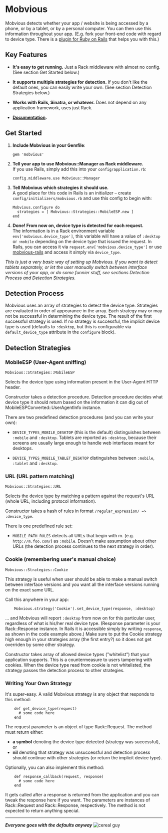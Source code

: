 # Mobvious

Mobvious detects whether your app / website is being accessed by a phone, or by a tablet,
or by a personal computer. You can then use this information throughout your app. (E.g.
fork your front-end code with regard to device type. There is a
[plugin for Ruby on Rails](https://github.com/jistr/mobvious-rails) that helps you with this.)

## Key Features

* **It's easy to get running.** Just a Rack middleware with almost no config. (See
  section Get Started below.)

* **It supports multiple strategies for detection.** If you don't like the default ones,
  you can easily write your own. (See section Detection Strategies below.)

* **Works with Rails, Sinatra, or whatever.** Does not depend on any application
  framework, uses just Rack.

* **[Documentation](http://rdoc.info/github/jistr/mobvious/frames).**
  

## Get Started

1.  **Include Mobvious in your Gemfile**:

        gem 'mobvious'

2.  **Tell your app to use Mobvious::Manager as Rack middleware.**  
    If you use Rails, simply add this into your `config/application.rb`:

        config.middleware.use Mobvious::Manager

3.  **Tell Mobvious which strategies it should use.**  
    A good place for this code in Rails is an initializer – create
    `config/initializers/mobvious.rb` and use this config to begin with:

        Mobvious.configure do
          strategies = [ Mobvious::Strategies::MobileESP.new ]
        end

4.  **Done! From now on, device type is detected for each request.**  
    The information is
    in a Rack environment variable `env['mobvious.device_type']`, this variable will
    have a value of `:desktop` or `:mobile` depending on the device type that issued
    the request. In Rails, you can access it via `request.env['mobvious.device_type']`
    or use [mobvious-rails](https://github.com/jistr/mobvious-rails)
    and access it simply via `device_type`.

*This is just a very basic way of setting up Mobvious. If you want to detect
tablets separately, or let the user manually switch between interface versions of your
app, or do some funnier stuff, see sections Detection Process and Detection Strategies.*

## Detection Process

Mobvious uses an array of strategies to detect the device type.
Strategies are evaluated in order of appearance in the array. Each strategy may or
may not be successful in determining the device type. The result of the first successful
strategy is used. If no strategy is successful, the implicit device type is used
(defaults to `:desktop`, but this is configurable via `default_device_type` attribute
in the `configure` block).


## Detection Strategies

### MobileESP (User-Agent sniffing)

`Mobvious::Strategies::MobileESP`

Selects the device type using information present in the User-Agent HTTP header.

Constructor takes a detection procedure.
Detection procedure decides what device type it should return based on the
information it can dig out of MobileESPConverted::UserAgentInfo instance.

There are two predefined detection procedures (and you can write your own):

*   `DEVICE_TYPES_MOBILE_DESKTOP` (this is the default)
    distinguishes between `:mobile` and `:desktop`. Tablets
    are reported as `:desktop`, because their screens are usually large enough to handle
    web interfaces meant for desktops.

*   `DEVICE_TYPES_MOBILE_TABLET_DESKTOP` distinguishes between `:mobile`, `:tablet`
    and `:desktop`.

### URL (URL pattern matching)

`Mobvious::Strategies::URL`

Selects the device type by matching a pattern against the request's URL (whole URL,
including protocol information).

Constructor takes a hash of rules in format `/regular_expression/ => :device_type`.

There is one predefined rule set:

*   `MOBILE_PATH_RULES` detects all URLs that begin with m. (e.g. `http://m.foo.com/`)
    as `:mobile`. Doesn't make assumption about other URLs (the detection process
    continues to the next strategy in order).

### Cookie (remembering user's manual choice)

`Mobvious::Strategies::Cookie`

This strategy is useful when user should be able to make a manual switch between
interface versions and you want all the interface versions running on the exact same URL.

Call this anywhere in your app:

        Mobvious.strategy('Cookie').set_device_type(response, :desktop)
        
… and Mobvious will report `:desktop` from now on for this particular user, regardless
of what is his/her real device type. (Response parameter is your Rack::Response instance.
In Rails it is accessible simply by writing `response`, as shown in the code example above.)
Make sure to put the Cookie strategy high enough in your strategies array
(the first entry?) so it does not get overriden by some other strategy.

Constructor takes array of allowed device types ("whitelist") that your
application supports. This is a countermeasure to users tampering with cookies. When
the device type read from cookie is not whitelisted, the strategy passes the detection
process to other strategies.

### Writing Your Own Strategy

It's super-easy. A valid Mobvious strategy is any object that responds to this method:

        def get_device_type(request)
          # some code here
        end

The request parameter is an object of type Rack::Request. The method must return either:

*   **a symbol** denoting the device type detected (strategy was successful), or
*   **nil** denoting that strategy was unsuccessful and detection process should continue
    with other strategies (or return the implicit device type).


Optionally, you can also implement this method:

        def response_callback(request, response)
          # some code here
        end

It gets called after a response is returned from the application and you can tweak the
response here if you want. The parameters are instances of Rack::Request
and Rack::Response, respectively. The method is not expected to return anything special.

---

***Everyone goes with the defaults anyway*** ![cereal guy](https://github.com/engina/9gagtension/raw/master/rages/cereal-guy.jpg)